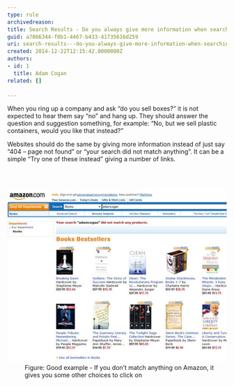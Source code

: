 ```yaml
---
type: rule
archivedreason: 
title: Search Results - Do you always give more information when searching doesn’t find anything?
guid: a7866344-f0b1-4467-b433-41735616d259
uri: search-results---do-you-always-give-more-information-when-searching-doesnt-find-anything
created: 2014-12-22T12:15:42.0000000Z
authors:
- id: 1
  title: Adam Cogan
related: []

---
```



<div title="Page 4" class="page"><div><div><p class="ssw15-rteElement-P">When you ring up a company and ask “do you sell boxes?” it is not expected to hear them
say “no” and hang up. They should answer the question and suggestion something, for example: “No, but we sell
plastic containers, would you like that instead?”
​</p></div></div><div><div><p class="ssw15-rteElement-P">Websites should do the same by giving more information instead of just say “404 – page not found” or “your search did not match anything”. It can be a simple “Try one of these instead” giving a number of links. ​</p></div></div></div>
<br><excerpt class='endintro'></excerpt><br>
<dl class="goodImage"><dt><img src="amazon-search.jpg" alt="" /></dt><dd>Figure: Good example - If you don’t match anything on Amazon, it gives you some other choices to click on</dd></dl>


